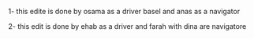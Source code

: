 1- this edite is done by osama as a driver basel and anas as a navigator

2- this edit is done by ehab as a driver and farah with dina are navigatore
